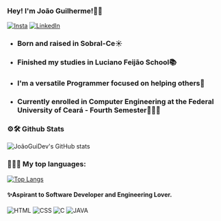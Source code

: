 
### Hey! I'm João Guilherme!👋🏻

[![Insta](https://img.shields.io/badge/Instagram-E4405F?style=for-the-badge&logo=instagram&logoColor=white)](https://www.instagram.com/jg_c.leite/)
[![LinkedIn](https://img.shields.io/badge/LinkedIn-0077B5?style=for-the-badge&logo=linkedin&logoColor=white)](https://www.linkedin.com/in/jo%C3%A3o-guilherme-9b8227286/)

- ### Born and raised in Sobral-Ce☀️
- ### Finished my studies in Luciano Feijão School📚
- ### I'm a versatile Programmer focused on helping others🤝
- ### Currently enrolled in Computer Engineering at the Federal University of Ceará - Fourth Semester👨🏻‍🎓

### ⚙️🛠️ Github Stats
![JoãoGuiDev's GitHub stats](https://github-readme-stats.vercel.app/api?username=Jg-365&show_icons=true&theme=tokyonight) 

### 👨🏻‍💻 My top languages:

[![Top Langs](https://github-readme-stats.vercel.app/api/top-langs/?username=Jg-365&layout=donut)](https://github.com/Jg-365/github-readme-stats)

#### ✨Aspirant to Software Developer and Engineering Lover.<br>

![HTML](https://img.shields.io/badge/HTML5-E34F26?style=for-the-badge&logo=html5&logoColor=white)
![CSS](https://img.shields.io/badge/CSS3-1572B6?style=for-the-badge&logo=css3&logoColor=white)
![C](https://img.shields.io/badge/C-00599C?style=for-the-badge&logo=c&logoColor=white)
![JAVA](https://img.shields.io/badge/Java-ED8B00?style=for-the-badge&logo=openjdk&logoColor=white)

